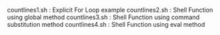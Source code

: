 countlines1.sh : Explicit For Loop example
countlines2.sh : Shell Function using global method
countlines3.sh : Shell Function using command substitution method
countlines4.sh : Shell Function using eval method


